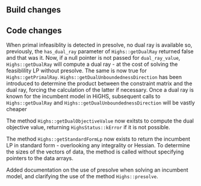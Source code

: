 ## Build changes

## Code changes

When primal infeasiblity is detected in presolve, no dual ray is available so, previously, the `has_dual_ray` parameter of `Highs::getDualRay` returned false and that was it. Now, if a null pointer is not passed for `dual_ray_value`, `Highs::getDualRay` will compute a dual ray - at the cost of solving the feasiblility LP without presolve. The same is now true for `Highs::getPrimalRay`. `Highs::getDualUnboundednessDirection` has been introduced to determine the product between the constraint matrix and the dual ray, forcing the calculation of the latter if necessary. Once a dual ray is known for the incumbent model in HiGHS, subsequent calls to `Highs::getDualRay` and `Highs::getDualUnboundednessDirection` will be vastly cheaper

The method `Highs::getDualObjectiveValue` now exitsts to compute the dual objective value, returning `HighsStatus::kError` if it is not possible.

The method `Highs::getStandardFormLp` now exists to return the incumbent LP in standard form - overlooking any integrality or Hessian. To determine the sizes of the vectors of data, the method is called without specifying pointers to the data arrays.


Added documentation on the use of presolve when solving an incumbent model, and clarifying the use of the method `Highs::presolve`.










